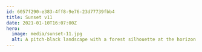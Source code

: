 ```yaml
---
id: 6057f290-e383-4ff8-9e76-23d77739fbb4
title: Sunset v11
date: 2021-01-10T16:07:00Z
hero:
  image: media/sunset-11.jpg
  alt: A pitch-black landscape with a forest silhouette at the horizon against a fiery-orange sunset that slowly fades to purple-blue.
---
```

